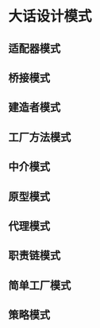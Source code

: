 # 大话设计模式

## 适配器模式

## 桥接模式

## 建造者模式

## 工厂方法模式

## 中介模式

## 原型模式

## 代理模式

## 职责链模式

## 简单工厂模式

## 策略模式